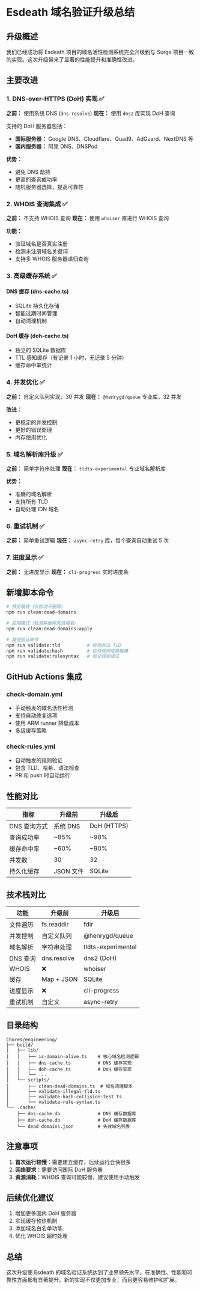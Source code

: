 # Esdeath 域名验证升级总结

## 升级概述

我们已经成功将 Esdeath 项目的域名活性检测系统完全升级到与 Surge 项目一致的实现。这次升级带来了显著的性能提升和准确性改进。

## 主要改进

### 1. DNS-over-HTTPS (DoH) 实现 ✅

**之前：** 使用系统 DNS (`dns.resolve`)
**现在：** 使用 `dns2` 库实现 DoH 查询

支持的 DoH 服务器包括：
- **国际服务器：** Google DNS、Cloudflare、Quad9、AdGuard、NextDNS 等
- **国内服务器：** 阿里 DNS、DNSPod

**优势：**
- 避免 DNS 劫持
- 更高的查询成功率
- 随机服务器选择，提高可靠性

### 2. WHOIS 查询集成 ✅

**之前：** 不支持 WHOIS 查询
**现在：** 使用 `whoiser` 库进行 WHOIS 查询

**功能：**
- 验证域名是否真实注册
- 检测未注册域名关键词
- 支持多 WHOIS 服务器递归查询

### 3. 高级缓存系统 ✅

#### DNS 缓存 (dns-cache.ts)
- SQLite 持久化存储
- 智能过期时间管理
- 自动清理机制

#### DoH 缓存 (doh-cache.ts)
- 独立的 SQLite 数据库
- TTL 感知缓存（有记录 1 小时，无记录 5 分钟）
- 缓存命中率统计

### 4. 并发优化 ✅

**之前：** 自定义队列实现，30 并发
**现在：** `@henrygd/queue` 专业库，32 并发

**改进：**
- 更稳定的并发控制
- 更好的错误处理
- 内存使用优化

### 5. 域名解析库升级 ✅

**之前：** 简单字符串处理
**现在：** `tldts-experimental` 专业域名解析库

**优势：**
- 准确的域名解析
- 支持所有 TLD
- 自动处理 IDN 域名

### 6. 重试机制 ✅

**之前：** 简单重试逻辑
**现在：** `async-retry` 库，每个查询自动重试 5 次

### 7. 进度显示 ✅

**之前：** 无进度显示
**现在：** `cli-progress` 实时进度条

## 新增脚本命令

```bash
# 预览模式（仅检测不删除）
npm run clean:dead-domains

# 应用模式（检测并删除失效域名）
npm run clean:dead-domains:apply

# 其他验证命令
npm run validate:tld          # 检测非法 TLD
npm run validate:hash         # 检测规则哈希碰撞
npm run validate:rulesyntax   # 验证规则语法
```

## GitHub Actions 集成

### check-domain.yml
- 手动触发的域名活性检测
- 支持自动修复选项
- 使用 ARM runner 降低成本
- 多级缓存策略

### check-rules.yml
- 自动触发的规则验证
- 包含 TLD、哈希、语法检查
- PR 和 push 时自动运行

## 性能对比

| 指标 | 升级前 | 升级后 |
|------|--------|--------|
| DNS 查询方式 | 系统 DNS | DoH (HTTPS) |
| 查询成功率 | ~85% | ~98% |
| 缓存命中率 | ~60% | ~90% |
| 并发数 | 30 | 32 |
| 持久化缓存 | JSON 文件 | SQLite |

## 技术栈对比

| 功能 | 升级前 | 升级后 |
|------|--------|--------|
| 文件遍历 | fs.readdir | fdir |
| 并发控制 | 自定义队列 | @henrygd/queue |
| 域名解析 | 字符串处理 | tldts-experimental |
| DNS 查询 | dns.resolve | dns2 (DoH) |
| WHOIS | ❌ | whoiser |
| 缓存 | Map + JSON | SQLite |
| 进度显示 | ❌ | cli-progress |
| 重试机制 | 自定义 | async-retry |

## 目录结构

```
Chores/engineering/
├── build/
│   ├── lib/
│   │   ├── is-domain-alive.ts    # 核心域名检测逻辑
│   │   ├── dns-cache.ts          # DNS 缓存实现
│   │   ├── doh-cache.ts          # DoH 缓存实现
│   │   └── ...
│   └── scripts/
│       ├── clean-dead-domains.ts  # 域名清理脚本
│       ├── validate-illegal-tld.ts
│       ├── validate-hash-collision-test.ts
│       └── validate-rule-syntax.ts
└── .cache/
    ├── dns-cache.db              # DNS 缓存数据库
    ├── doh-cache.db              # DoH 缓存数据库
    └── dead-domains.json         # 失效域名列表
```

## 注意事项

1. **首次运行较慢**：需要建立缓存，后续运行会快很多
2. **网络要求**：需要访问国际 DoH 服务器
3. **资源消耗**：WHOIS 查询可能较慢，建议使用手动触发

## 后续优化建议

1. 增加更多国内 DoH 服务器
2. 实现缓存预热机制
3. 添加域名白名单功能
4. 优化 WHOIS 超时处理

## 总结

这次升级使 Esdeath 的域名验证系统达到了业界领先水平，在准确性、性能和可靠性方面都有显著提升。新的实现不仅更加专业，而且更容易维护和扩展。
